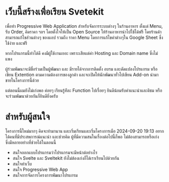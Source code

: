 # เว็บนี้สร้างเพื่อเรียน Svetekit

เพื่อทำ Progressive Web Application สำหรับจัดการระบบต่างๆ ในร้านอาหาร ตั้งแต่ Menu, รับ Order, คิดราคา ฯลฯ โดยตั้งใจให้เป็น Open Source ให้ร้านอาหารนำไปใช้ได้ฟรี โดยร้านค้าสามารถแก้ไขส่วนต่างๆ ของแอป รวมถึง ราคา Menu โดยการแก้ไขค่าต่างๆใน Google Sheet ซึ่งใช้ง่าย และฟรี 

หากโปรแกรมนี้ทำได้ดี คงมีผู้ใช้งานเยอะ เพราะเสียแต่ค่า Hosting และ Domain name ซึ่งไม่แพง 

ผู้ร่วมพัฒนาจะมีชื่อร่วมเป็นผู้พัฒนา และ มีรายได้จากการติดตั้ง อบรม และดัดแปลงโปรแกรม หรือเขียน Extention ตามความต้องการของลูกค้า 
และจะเปิดให้นักพัฒนาทั่วไปเขียน Add-on นำมาขายในโครงการนี้ด้วย 

แต่ตอนนี้ผมยังไม่เก่งพอ ค่อยๆ เรียนรู้ทีละ Function ไปเรื่อยๆ ยินดีน้อมรับคำแนะนำและติชม
หรือจะร่วมพัฒนาด้วยกันก็ยินดียิ่งครับ

# สำหรับผู้สนใจ
โครงการนี้ใหม่มากๆ คิดจะทำมานาน และเริ่มเรียนและเริ่มโครงการเมือ 2024-09-20 19:13 อยากได้คนที่มีประสพการณ์แนะนำ และช่วยคิด ผู้ที่มีความสนในเรื่องต่อไปนี้ก็พอ ไม่ต้องสามารถหรือเก่ง ซึ่งมีหลายอย่างที่ช่วยได้ในตอนนี้
- สนใจออกแบบโปรแกรมว่าโปรแกรมจะมีหน้าต่อย่างไร
- สนใจ Svelte และ Sveltekit ยังไม่ต้องเก่งก็ได้เราเรียนไปด้วยกัน
- สนใจทำเว็บ
- สนใจ Progressive Web App
- สนใจการจัดการโครงการพัฒนาโปรแกรม
